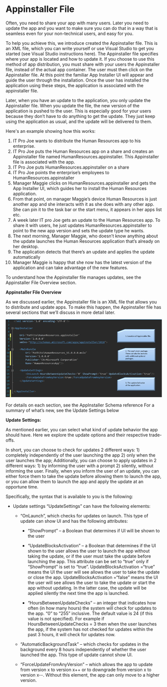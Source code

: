 # Appinstaller File 

Often, you need to share your app with many users. Later you need to update the app and you want to make sure you can do that in a way that is seamless even for your non-technical users, and easy for you. 

To help you achieve this, we introduce created the Appinstaller file. This is an XML file, which you can write yourself or use Visual Studio to get you started (see Visual Studio instructions here). The Appinstaller file specifies where your app is located and how to update it. If you choose to use this method of app distribution, you must share with your users the Appinstaller file, instead of the actual app container. The user must then click on the Appinstaller file. At this point the familiar App Installer UI will appear and guide the user through the installation.  Once the user has installed the application using these steps, the application is associated with the appinstaller file.  

Later, when you have an update to the application, you only update the Appinstaller file. When you update the file, the new version of the application is pushed to the user. This is especially good for your users because they don’t have to do anything to get the update. They just keep using the application as usual, and the update will be delivered to them.


Here's an example showing how this works:

1. IT Pro Joe wants to distribute the Human Resources app to his enterprise.
2. IT Pro Joe puts the Human Resources app on a share and creates an Appinstaller file named HumanResources.appinstaller. This Appinstaller file is associated with the app.
3. IT Pro Joe puts HumanResources.appinstaller on a share
4. IT Pro Joe points the enterprise’s employees to HumanResources.appinstaller
5. Manager Maggie clicks on HumanResources.appinstaller and gets the App Installer UI, which guides her to install the Human Resources application.
6. From that point, on manager Maggie’s device Human Resources is just another app and she interacts with it as she does with any other app. She can pin it to the task bar or the start menu, it appears in her apps list etc.
7. A week later IT pro Joe gets an update to the Human Resources app. To share it with users, he just updates HumanResources.appinstaller to point to the new app version and sets the update type he wants. 
8. The next morning, Manager Maggie, who doesn’t know anything about the update launches the Human Resources application that’s already on her desktop. 
9. The application detects that there’s an update and applies the update automatically
10.	Manager Maggie is happy that she now has the latest version of the application and can take advantage of the new features.


To understand how the Appinstaller file manages updates, see the Appinstaller File Overview section.

**Appinstaller File Overview**

As we discussed earlier, the Appinstaller file is an XML file that allows you to distribute and update apps. To make this happen, the Appinstaller file has several sections that we’ll discuss in more detail later. 
 
![ApInstallerFileUpdate](AppInstallerFileUpdate.png)

For details on each section, see the AppInstaller Schema reference
For a summary of what’s new, see the Update Settings below


**Update Settings:**

As mentioned earlier, you can select what kind of update behavior the app should have. Here we explore the update options and their respective trade-offs.

In short, you can choose to check for updates 2 different ways: 1) completely independently of the user launching the app 2) only when the user launches the app; 
Additionally, you can choose to apply updates in 2 different ways: 1) by informing the user with a prompt 2) silently, without informing the user.
Finally, when you inform the user of an update, you can either force them to take the update before allowing them to launch the app, or you can allow them to launch the app and apply the update at an opportune time. 

Specifically, the syntax that is available to you is the following: 

- Update settings “UpdateSettings” can have the following elements: 

    - “OnLaunch”, which checks for updates on launch. This type of update can show UI and has the following attributes:

        - “ShowPrompt” – a Boolean that determines if UI will be shown to the user

        - “UpdateBlocksActivation” – a Boolean that determines if the UI shown to the user allows the user to launch the app without taking the update, or if the user must take the update before launching the app. This attribute can be set to “true” only if “ShowPrompt” is set to “true”. UpdateBlocksActivation =“true” means the UI the user will see allows the user to take the update or close the app. UpdateBlocksActivation =“false” means the UI the user will see allows the user to take the update or start the app without updating. In the latter case, the update will be applied silently the next time the app is launched.

        - “HoursBetweenUpdateChecks” – an integer that indicates how often (in how many hours) the system will check for updates to the app. “0” to “255” inclusive. The default value is 24 (if this value is not specified). For example if HoursBetweenUpdateChecks = 3 then when the user launches the app, if the system has not checked for updates within the past 3 hours, it will check for updates now.  
    
    - “AutomaticBackgroundTask” –  which checks for updates in the background every 8 hours independently of whether the user launched the app. This type of update cannot show UI.
    
    - “ForceUpdateFromAnyVersion” –  which allows the app to update from version x to version x++ or to downgrade from version x to version x--. Without this element, the app can only move to a higher version.
